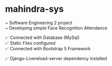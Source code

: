 # mahindra-sys
~ Software Engineering 2 project <br>
~ Developing simple Face Recognition Attendance

✅ Connected with Database (MySql) <br>
✅ Static Files configured <br>
✅ Connected with Bootstrap 5 Framework <br>

✅ Django-Livereload-server dependency installed
